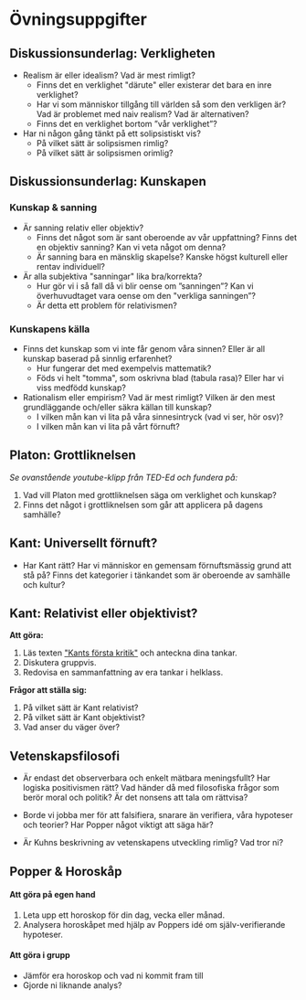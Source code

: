 # Övningsuppgifter

## Diskussionsunderlag: Verkligheten

- Realism är eller idealism? Vad är mest rimligt? 
	- Finns det en verklighet "därute" eller existerar det bara en inre verklighet? 
	- Har vi som människor tillgång till världen så som den verkligen är? Vad är problemet med naiv realism? Vad är alternativen? 
	- Finns det en verklighet bortom ”vår verklighet”? 
- Har ni någon gång tänkt på ett solipsistiskt vis? 
	- På vilket sätt är solipsismen rimlig? 
	- På vilket sätt är solipsismen orimlig? 

## Diskussionsunderlag: Kunskapen

### Kunskap & sanning
- Är sanning relativ eller objektiv? 
	- Finns det något som är sant oberoende av vår uppfattning? Finns det en objektiv sanning? Kan vi veta något om denna?  
	- Är sanning bara en mänsklig skapelse? Kanske högst kulturell eller rentav individuell? 
- Är alla subjektiva "sanningar" lika bra/korrekta? 
	- Hur gör vi i så fall då vi blir oense om ”sanningen”? Kan vi överhuvudtaget vara oense om den "verkliga sanningen”?
	- Är detta ett problem för relativismen?
	
### Kunskapens källa
* Finns det kunskap som vi inte får genom våra sinnen? Eller är all kunskap baserad på sinnlig erfarenhet? 
	* Hur fungerar det med exempelvis mattematik?
	* Föds vi helt "tomma", som oskrivna blad (tabula rasa)? Eller har vi viss medfödd kunskap? 
* Rationalism eller empirism? Vad är mest rimligt? Vilken är den mest grundläggande och/eller säkra källan till kunskap?
	* I vilken mån kan vi lita på våra sinnesintryck (vad vi ser, hör osv)? 
	* I vilken mån kan vi lita på vårt förnuft?

<!--"I vilken mån kan vi lita på vårt förnuft?"  Denna fråga är möjligen lite felställd, alla är ju inte lika förnuftiga men en sinnlig erfarenhet är alltid en sinnlig erfarenhet -->

<!--## Vetenskapen -->

## Platon: Grottliknelsen

<!-- Teded Platos allegory of the cave -->

[](https://youtu.be/1RWOpQXTltA)



_Se ovanstående youtube-klipp från TED-Ed och fundera på:_

1. Vad vill Platon med grottliknelsen säga om verklighet och kunskap?
2. Finns det något i grottliknelsen som går att applicera på dagens samhälle? 


<!--Se även filen: Grottliknelsen återberättad v1 -->

## Kant: Universellt förnuft?
* Har Kant rätt? Har vi människor en gemensam förnuftsmässig grund att stå på? Finns det kategorier i tänkandet som är oberoende av samhälle och kultur? 

## Kant: Relativist eller objektivist? 

**Att göra:**

1. Läs texten ["Kants första kritik"](http://fof.se/tidning/2004/6/kants-forsta-kritik) och anteckna dina tankar. 
2. Diskutera gruppvis.
3. Redovisa en sammanfattning av era tankar i helklass.

**Frågor att ställa sig:**

1. På vilket sätt är Kant relativist? 
2. På vilket sätt är Kant objektivist?
3. Vad anser du väger över? 

## Vetenskapsfilosofi

- Är endast det observerbara och enkelt mätbara  meningsfullt? Har logiska positivismen rätt? Vad händer då med filosofiska frågor som berör moral och politik? Är det nonsens att tala om rättvisa? 

- Borde vi jobba mer för att falsifiera, snarare än verifiera, våra hypoteser och teorier? Har Popper något viktigt att säga här? 

- Är Kuhns beskrivning av vetenskapens utveckling rimlig? Vad tror ni? 

## Popper & Horoskåp

#### Att göra på egen hand
1. Leta upp ett horoskop för din dag, vecka eller månad.
2. Analysera horoskåpet med hjälp av Poppers idé om själv-verifierande hypoteser. 

#### Att göra i grupp
* Jämför era horoskop och vad ni kommit fram till
* Gjorde ni liknande analys? 

<!--Få in detta som frågeruta i texten? -->

